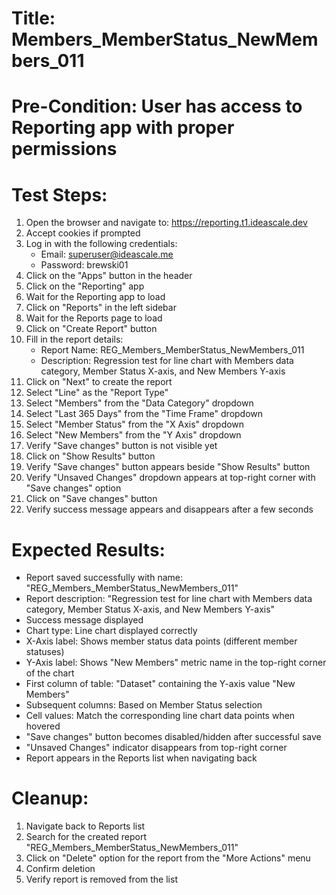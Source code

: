 # Title: Members_MemberStatus_NewMembers_011

# Pre-Condition: User has access to Reporting app with proper permissions

# Test Steps:
1. Open the browser and navigate to: https://reporting.t1.ideascale.dev
2. Accept cookies if prompted
3. Log in with the following credentials:
   - Email: superuser@ideascale.me
   - Password: brewski01
4. Click on the "Apps" button in the header
5. Click on the "Reporting" app
6. Wait for the Reporting app to load
7. Click on "Reports" in the left sidebar
8. Wait for the Reports page to load
9. Click on "Create Report" button
10. Fill in the report details:
    - Report Name: REG_Members_MemberStatus_NewMembers_011
    - Description: Regression test for line chart with Members data category, Member Status X-axis, and New Members Y-axis
11. Click on "Next" to create the report
12. Select "Line" as the "Report Type"
13. Select "Members" from the "Data Category" dropdown
14. Select "Last 365 Days" from the "Time Frame" dropdown
15. Select "Member Status" from the "X Axis" dropdown
16. Select "New Members" from the "Y Axis" dropdown
17. Verify "Save changes" button is not visible yet
18. Click on "Show Results" button
19. Verify "Save changes" button appears beside "Show Results" button
20. Verify "Unsaved Changes" dropdown appears at top-right corner with "Save changes" option
21. Click on "Save changes" button
22. Verify success message appears and disappears after a few seconds

# Expected Results:
- Report saved successfully with name: "REG_Members_MemberStatus_NewMembers_011"
- Report description: "Regression test for line chart with Members data category, Member Status X-axis, and New Members Y-axis"
- Success message displayed
- Chart type: Line chart displayed correctly
- X-Axis label: Shows member status data points (different member statuses)
- Y-Axis label: Shows "New Members" metric name in the top-right corner of the chart
- First column of table: "Dataset" containing the Y-axis value "New Members"
- Subsequent columns: Based on Member Status selection
- Cell values: Match the corresponding line chart data points when hovered
- "Save changes" button becomes disabled/hidden after successful save
- "Unsaved Changes" indicator disappears from top-right corner
- Report appears in the Reports list when navigating back

# Cleanup:
1. Navigate back to Reports list
2. Search for the created report "REG_Members_MemberStatus_NewMembers_011"
3. Click on "Delete" option for the report from the "More Actions" menu
4. Confirm deletion
5. Verify report is removed from the list